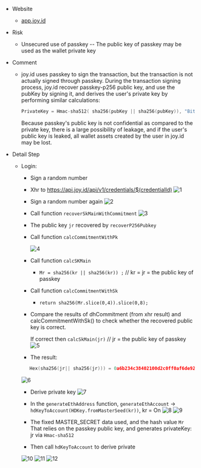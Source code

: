 - Website
  - [app.joy.id](https://app.joy.id/)

- Risk
  - Unsecured use of passkey -- The public key of passkey may be used as the wallet private key

- Comment
  - joy.id uses passkey to sign the transaction, but the transaction is not actually signed through passkey. During the transaction signing process, joy.id recover passkey-p256 public key, and use the pubKey by signing it, and derives the user's private key by performing similar calculations:

    ```c
    PrivateKey = Hmac-sha512( sha256(pubKey || sha256(pubKey)), "Bitcoin seed")
    ```
  
  
    Because passkey's public key is not confidential as compared to the private key, there is a large possibility of leakage, and if the user's public key is leaked, all wallet assets created by the user in joy.id may be lost.
  
- Detail Step

  - Login:

    - Sign a random number

    - Xhr to https://api.joy.id/api/v1/credentials/$(credentialId)
      ![1](imgs/1.png)

    - Sign a random number again
      ![2](imgs/2.png)

    - Call function `recoverSkMainWithCommitment`
      ![3](imgs/3.png)

    - The public key `jr` recovered by `recoverP256Pubkey`

    - Call function `calcCommitmentWithPk`

      ![4](imgs/4.png)

    - Call function `calcSKMain`

      - `Mr = sha256(kr || sha256(kr)) ;` // kr = jr =  the public key of passkey

    - Call function `calcCommitmentWithSk`

      - `return sha256(Mr.slice(0,4)).slice(0,8);`

    - Compare the results of dhCommitment (from xhr result) and calcCommitmentWithSk() to check whether the recovered public key is correct.

      If correct then `calcSkMain(jr)` //   jr = the public key of passkey
      ![5](imgs/5.png)

    - The result:

     ```c
        Hex(sha256(jr|| sha256(jr))) = 0a6b234c38402100d2c0ff0af6de921c730fb0439d96fa5df346c03558af2a39
     ```
     ![6](imgs/6.png)

    - Derive private key
          ![7](imgs/7.png)
      
    - In the `generateEthAddress` function, `generateEthAccount` -&gt; `hdKeyToAccount(HDKey.fromMasterSeed(kr))`, kr = On
     ![8](imgs/8.png)
      ![9](imgs/9.png)

     
    
    - The fixed MASTER_SECRET data used, and the hash value `Mr` That relies on the passkey public key, and generates privateKey: jr via `Hmac-sha512`
    - Then call `hdKeyToAccount`  to derive private

     ![10](imgs/10.png)
     ![11](imgs/11.png)
     ![12](imgs/12.png)
